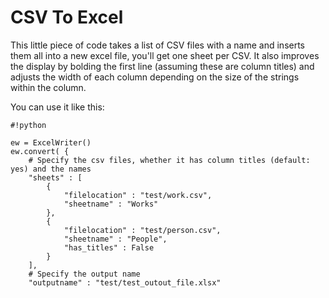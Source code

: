 # CSV To Excel #

This little piece of code takes a list of CSV files with a name and inserts them all into a new excel file, you'll get one sheet per CSV. It also improves the display by bolding the first line (assuming these are column titles) and adjusts the width of each column depending on the size of the strings within the column. 

You can use it like this:
	
```
#!python

ew = ExcelWriter()
ew.convert( {
    # Specify the csv files, whether it has column titles (default: yes) and the names
    "sheets" : [
        {
            "filelocation" : "test/work.csv",
            "sheetname" : "Works"
        },
        {
            "filelocation" : "test/person.csv",
            "sheetname" : "People",
            "has_titles" : False
        }
    ],
    # Specify the output name
    "outputname" : "test/test_outout_file.xlsx"

```